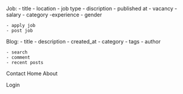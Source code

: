 Job:
    - title 
    - location
    - job type
    - discription
    - published at
    - vacancy
    - salary
    - category
    -experience
    - gender

    - apply job
    - post job

Blog:
    - title
    - description
    - created_at
    - category
    - tags
    - author

    - search
    - comment
    - recent posts

Contact
Home
About


Login
